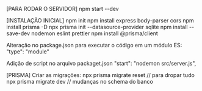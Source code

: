 [PARA RODAR O SERVIDOR]
npm start --dev


[INSTALAÇÃO INICIAL]
npm init
npm install express body-parser cors
npm install prisma -D
npx prisma init --datasource-provider sqlite
npm install --save-dev nodemon eslint prettier
npm install @prisma/client

Alteração no package.json para executar o código em um módulo ES:
"type": "module"

Adição de script no arquivo packaget.json
"start": "nodemon src/server.js",


[PRISMA] Criar as migrações:
npx prisma migrate reset // para dropar tudo
npx prisma migrate dev // mudanças no schema do banco
